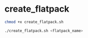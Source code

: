 # create_flatpack

```bash
chmod +x create_flatpack.sh
```

```bash
./create_flatpack.sh <flatpack_name>
```